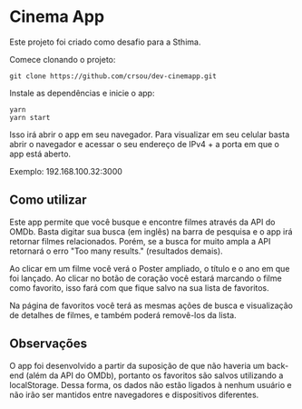 # Cinema App

Este projeto foi criado como desafio para a Sthima.

Comece clonando o projeto:
    
    git clone https://github.com/crsou/dev-cinemapp.git
Instale as dependências e inicie o app:

    yarn
    yarn start

Isso irá abrir o app em seu navegador. Para visualizar em seu celular basta abrir o navegador e acessar o seu endereço de IPv4 + a porta em que o app está aberto. 
    
Exemplo: 192.168.100.32:3000

## Como utilizar

Este app permite que você busque e encontre filmes através da API do OMDb. Basta digitar sua busca (em inglês) na barra de pesquisa e o app irá retornar filmes relacionados. Porém, se a busca for muito ampla a API retornará o erro "Too many results." (resultados demais).

Ao clicar em um filme você verá o Poster ampliado, o título e o ano em que foi lançado. Ao clicar no botão de coração você estará marcando o filme como favorito, isso fará com que fique salvo na sua lista de favoritos.

Na página de favoritos você terá as mesmas ações de busca e visualização de detalhes de filmes, e também poderá removê-los da lista.

## Observações

O app foi desenvolvido a partir da suposição de que não haveria um back-end (além da API do OMDb), portanto os favoritos são salvos utilizando a localStorage. Dessa forma, os dados não estão ligados à nenhum usuário e não irão ser mantidos entre navegadores e dispositivos diferentes.
